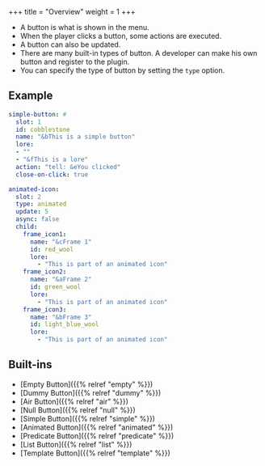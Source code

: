 +++
title = "Overview"
weight = 1
+++

* A button is what is shown in the menu.
* When the player clicks a button, some actions are executed.
* A button can also be updated.
* There are many built-in types of button. A developer can make his own button and register to the plugin.
* You can specify the type of button by setting the `type` option.

## Example
```yaml
simple-button: #
  slot: 1
  id: cobblestone
  name: "&bThis is a simple button"
  lore:
  - ""
  - "&fThis is a lore"
  action: "tell: &eYou clicked"
  close-on-click: true

animated-icon:
  slot: 2
  type: animated
  update: 5
  async: false
  child:
    frame_icon1:
      name: "&cFrame 1"
      id: red_wool
      lore:
        - "This is part of an animated icon"
    frame_icon2:
      name: "&aFrame 2"
      id: green_wool
      lore:
        - "This is part of an animated icon"
    frame_icon3:
      name: "&bFrame 3"
      id: light_blue_wool
      lore:
        - "This is part of an animated icon"
```

## Built-ins
* [Empty Button]({{% relref "empty" %}})
* [Dummy Button]({{% relref "dummy" %}})
* [Air Button]({{% relref "air" %}})
* [Null Button]({{% relref "null" %}})
* [Simple Button]({{% relref "simple" %}})
* [Animated Button]({{% relref "animated" %}})
* [Predicate Button]({{% relref "predicate" %}})
* [List Button]({{% relref "list" %}})
* [Template Button]({{% relref "template" %}})
